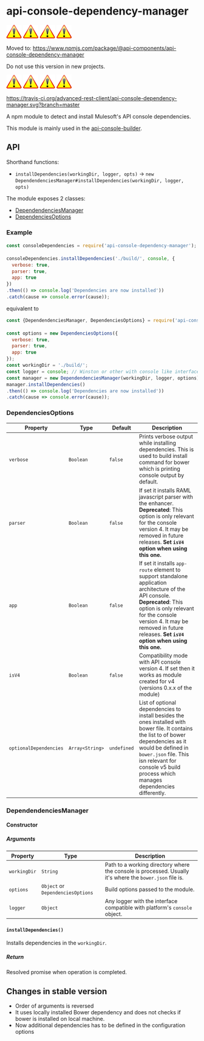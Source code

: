 # api-console-dependency-manager

![Warning][warning] ![Warning][warning] ![Warning][warning] ![Warning][warning]

Moved to: https://www.npmjs.com/package/@api-components/api-console-dependency-manager

Do not use this version in new projects.

![Warning][warning] ![Warning][warning] ![Warning][warning] ![Warning][warning]

https://travis-ci.org/advanced-rest-client/api-console-dependency-manager.svg?branch=master

A npm module to detect and install Mulesoft's API console dependencies.

This module is mainly used in the [api-console-builder](https://github.com/mulesoft-labs/api-console-builder).

## API

Shorthand functions:

-   `installDependencies(workingDir, logger, opts)` -> `new DependendenciesManager#installDependencies(workingDir, logger, opts)`

The module exposes 2 classes:

-   [DependendenciesManager](lib/dependencies.js)
-   [DependenciesOptions](lib/dependencies-options.js)

### Example

```javascript
const consoleDependencies = require('api-console-dependency-manager');

consoleDependencies.installDependencies('./build/', console, {
  verbose: true,
  parser: true,
  app: true
})
.then(() => console.log('Dependencies are now installed'))
.catch(cause => console.error(cause));
```

equivalent to

```javascript
const {DependendenciesManager, DependenciesOptions} = require('api-console-github-resolver');

const options = new DependenciesOptions({
  verbose: true,
  parser: true,
  app: true
});
const workingDir = './build/';
const logger = console; // Winston or other with console like interface
const manager = new DependendenciesManager(workingDir, logger, options);
manager.installDependencies()
.then(() => console.log('Dependencies are now installed'))
.catch(cause => console.error(cause));
```

### DependenciesOptions

| Property | Type | Default | Description |
| -------- | -------- | -------- | -------- |
| `verbose` | `Boolean` | `false` | Prints verbose output while installing dependencies. This is used to build install command for bower which is printing console output by default. |
| `parser` | `Boolean` | `false` | If set it installs RAML javascript parser with the enhancer. **Deprecated**: This option is only relevant for the console version 4. It may be removed in future releases. **Set `isV4` option when using this one.** |
| `app` | `Boolean` | `false` | If set it installs `app-route` element to support standalone application architecture of the API console. **Deprecated**: This option is only relevant for the console version 4. It may be removed in future releases. **Set `isV4` option when using this one.** |
| `isV4` | `Boolean` | `false` | Compatibility mode with API console version 4. If set then it works as module created for v4 (versions 0.x.x of the module) |
| `optionalDependencies` | `Array<String>` | `undefined` | List of optional dependencies to install besides the ones installed with bower file. It contains the list to of bower dependencies as it would be defined in `bower.json` file. This isn relevant for console v5 build process which manages dependencies differently. |

### DependendenciesManager

#### Constructor

##### Arguments

| Property | Type | Description |
| -------- | -------- | -------- |
| `workingDir` | `String` | Path to a working directory where the console is processed. Usually it's where the `bower.json` file is. |
| `options` | `Object` or `DependenciesOptions` | Build options passed to the module. |
| `logger` | `Object` | Any logger with the interface compatible with platform's `console` object. |

#### `installDependencies()`

Installs dependencies in the `workingDir`.

##### Return <Promise>

Resolved promise when operation is completed.

## Changes in stable version

- Order of arguments is reversed
- It uses locally installed Bower dependency and does not checks if bower is installed on local machine.
- Now additional dependencies has to be defined in the configuration options

[warning]: warning-icon.png "Warning"
